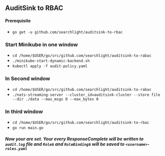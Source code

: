 ## AuditSink to RBAC

#### Prerequisite
 - `go get -u github.com/searchlight/auditsink-to-rbac`

### Start Minikube in one window
 - `cd /home/$USER/go/src/github.com/searchlight/auditsink-to-rabac`
 - `./minikube-start-dynamic-backend.sh`
 - `kubectl apply -f audit-policy.yaml`
 
### In Second window
 - `cd /home/$USER/go/src/github.com/searchlight/auditsink-to-rabac`
 - `./nats-streaming-server --cluster_id=auditsink-cluster --store file --dir ./data --max_msgs 0 --max_bytes 0`
 

 ### In third window
  - `cd /home/$USER/go/src/github.com/searchlight/auditsink-to-rbac`
  - `go run main.go`
 
 
##### Now your are set. Your every ResponseComplete will be written to `audit.log` file and `Role`s and `RoleBinding`s will be saved to `<username>-roles.yaml`